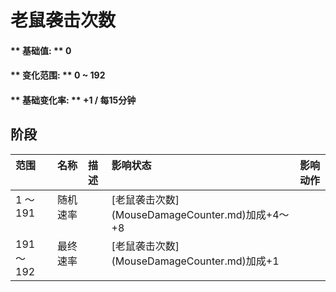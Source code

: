 # 老鼠袭击次数  
#### ** 基础值: ** 0   
#### ** 变化范围: ** 0 ~ 192  
#### ** 基础变化率: ** +1 / 每15分钟   
## 阶段  
<table class="table table-bordered" data-toggle="table"  ><thead style=""><tr ><th  style="text-align:left;vertical-align:top;"  >范围</th><th  style="text-align:left;vertical-align:top;"  >名称</th><th  style="text-align:left;vertical-align:top;"  data-sortable="true"  >描述</th><th  style="text-align:left;vertical-align:top;"  >影响状态</th><th  style="text-align:left;vertical-align:top;"  data-sortable="true"  >影响动作</th></tr></thead><tr ><td  style="text-align:left;vertical-align:top;"  >1 ～ 191</td><td  style="text-align:left;vertical-align:top;"  >随机速率</td><td  style="text-align:left;vertical-align:top;"  ></td><td  style="text-align:left;vertical-align:top;"  >[老鼠袭击次数](MouseDamageCounter.md)加成+4～+8</td><td  style="text-align:left;vertical-align:top;"  ></td></tr><tr ><td  style="text-align:left;vertical-align:top;"  >191 ～ 192</td><td  style="text-align:left;vertical-align:top;"  >最终速率</td><td  style="text-align:left;vertical-align:top;"  ></td><td  style="text-align:left;vertical-align:top;"  >[老鼠袭击次数](MouseDamageCounter.md)加成+1</td><td  style="text-align:left;vertical-align:top;"  ></td></tr></tbody></table>  
  


<script>document.title="老鼠袭击次数 - 卡牌生存百科 Card Survival Wiki";</script>